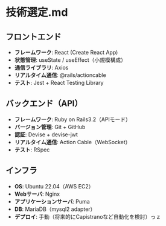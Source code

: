 # 技術選定.md

## フロントエンド

- **フレームワーク**: React (Create React App)
- **状態管理**: useState / useEffect（小規模構成）
- **通信ライブラリ**: Axios
- **リアルタイム通信**: @rails/actioncable
- **テスト**: Jest + React Testing Library

## バックエンド（API）

- **フレームワーク**: Ruby on Rails3.2（APIモード）
- **バージョン管理**: Git + GitHub
- **認証**: Devise + devise-jwt
- **リアルタイム通信**: Action Cable（WebSocket）
- **テスト**: RSpec

## インフラ

- **OS**: Ubuntu 22.04（AWS EC2）
- **Webサーバ**: Nginx
- **アプリケーションサーバ**: Puma
- **DB**: MariaDB（mysql2 adapter）
- **デプロイ**: 手動（将来的にCapistranoなど自動化を検討）っｚ